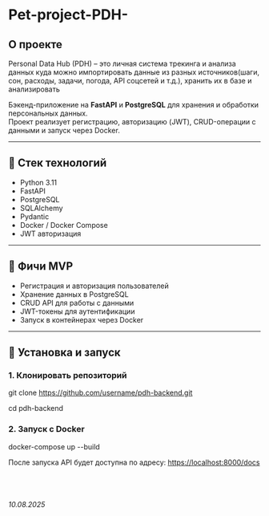 # Pet-project-PDH-

## О проекте
Personal Data Hub (PDH) – это личная система трекинга и анализа данных куда можно импортировать данные из разных источников(шаги, сон, расходы, задачи, погода, API соцсетей и т.д.), хранить их в базе и анализировать


Бэкенд-приложение на **FastAPI** и **PostgreSQL** для хранения и обработки персональных данных.  
Проект реализует регистрацию, авторизацию (JWT), CRUD-операции с данными и запуск через Docker.

---

## 📂 Стек технологий
- Python 3.11
- FastAPI
- PostgreSQL
- SQLAlchemy
- Pydantic
- Docker / Docker Compose
- JWT авторизация

---

## 📜 Фичи MVP
- Регистрация и авторизация пользователей
- Хранение данных в PostgreSQL
- CRUD API для работы с данными
- JWT-токены для аутентификации
- Запуск в контейнерах через Docker

---

## 🚀 Установка и запуск

### 1. Клонировать репозиторий

git clone https://github.com/username/pdh-backend.git

cd pdh-backend

### 2. Запуск с Docker

docker-compose up --build

После запуска API будет доступна по адресу:
[https://localhost:8000/docs](http://localhost:8000/docs)

<br><br>

###### 10.08.2025
